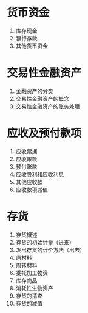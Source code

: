 

# 货币资金
1. 库存现金
2. 银行存款
3. 其他货币资金

# 交易性金融资产
1. 金融资产的分类
2. 交易性金融资产的概念
3. 交易性金融资产的账务处理

# 应收及预付款项
1. 应收票据
2. 应收账款
3. 预付账款
4. 应收股利和应收利息
5. 其他应收款
6. 应收款项减值


# 存货
1. 存货概述
2. 存货的初始计量（进来）
3. 发出存货的计价方法（出去）
4. 原材料
5. 周转材料
6. 委托加工物资
7. 库存商品
8. 消耗性生物资产
9. 存货的清查
10. 存货的减值


